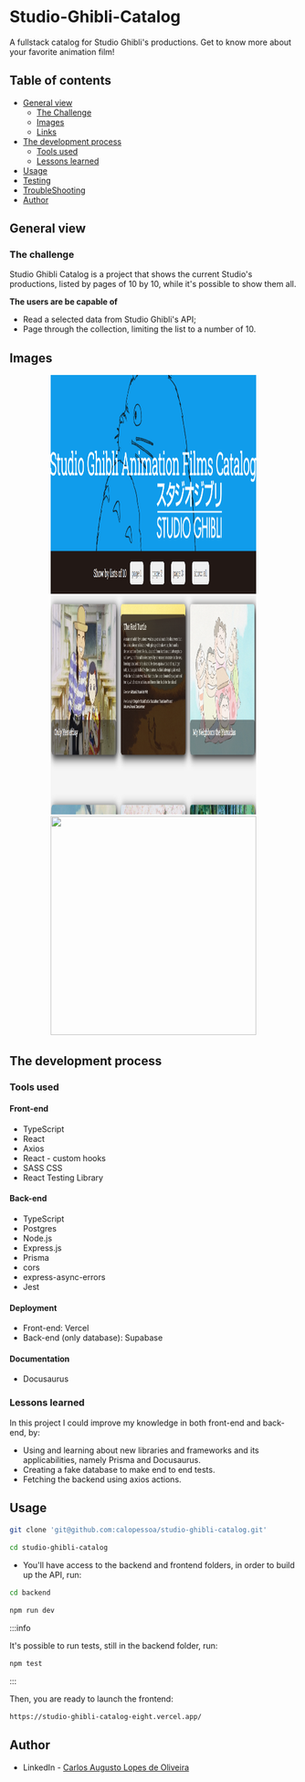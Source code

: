 # Studio-Ghibli-Catalog
A fullstack catalog for Studio Ghibli's productions. Get to know more about your favorite animation film!

## Table of contents

- [General view](#general-view)
  - [The Challenge](#the-challenge)
  - [Images](#images)
  - [Links](#links)
- [The development process](#the-development-process)
  - [Tools used](#tools-used)
  - [Lessons learned](#lessons-learned)
- [Usage](#usage)
- [Testing](#testing)
- [TroubleShooting](#troubleshooting)
- [Author](#author)

## General view

### The challenge

Studio Ghibli Catalog is a project that shows the current Studio's productions, listed by pages of 10 by 10, while it's possible to show them all.

**The users are be capable of**

- Read a selected data from Studio Ghibli's API;
- Page through the collection, limiting the list to a number of 10.

## Images

<div align="center">
  <img width="360px" height="383px" src="./frontend/src/assets/bannerToReadMe.png" />
  <img width="360px" height="383px" src="./frontend/src/assets/cardToReadMe.png" />
  <img width="360px" height="383px" src="./frontend/src/assets/demo.gif" />
</div>


## The development process

### Tools used

#### Front-end

- TypeScript
- React
- Axios
- React - custom hooks
- SASS CSS
- React Testing Library

#### Back-end

- TypeScript
- Postgres
- Node.js
- Express.js
- Prisma
- cors
- express-async-errors
- Jest

#### Deployment

- Front-end: Vercel
- Back-end (only database): Supabase 

#### Documentation

- Docusaurus

### Lessons learned

In this project I could improve my knowledge in both front-end and back-end, by:

- Using and learning about new libraries and frameworks and its applicabilities, namely Prisma and Docusaurus.
- Creating a fake database to make end to end tests.
- Fetching the backend using axios actions.

## Usage

```bash
git clone 'git@github.com:calopessoa/studio-ghibli-catalog.git'
```

```bash
cd studio-ghibli-catalog
```

- You'll have access to the backend and frontend folders, in order to build up the API, run:

```bash
cd backend
```

```bash
npm run dev
```

:::info

It's possible to run tests, still in the backend folder, run:
```bash
npm test
```

:::

Then, you are ready to launch the frontend:

```bash
https://studio-ghibli-catalog-eight.vercel.app/
```

## Author

- LinkedIn - [Carlos Augusto Lopes de Oliveira](https://www.linkedin.com/in/carlos-augusto-lopes-de-oliveira-2602458b/)


